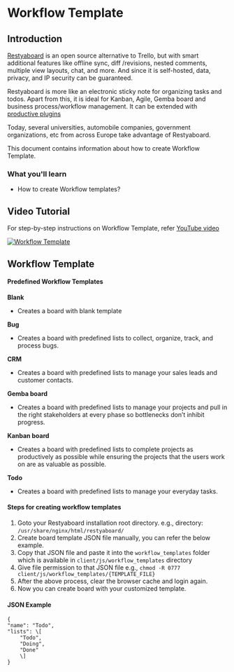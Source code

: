 # Workflow Template

## Introduction

[Restyaboard](https://restya.com/board) is an open source alternative to Trello, but with smart additional features like offline sync, diff /revisions, nested comments, multiple view layouts, chat, and more. And since it is self-hosted, data, privacy, and IP security can be guaranteed.

Restyaboard is more like an electronic sticky note for organizing tasks and todos. Apart from this, it is ideal for Kanban, Agile, Gemba board and business process/workflow management. It can be extended with [productive plugins](https://restya.com/board/apps "productive plugins")

Today, several universities, automobile companies, government organizations, etc from across Europe take advantage of Restyaboard.

This document contains information about how to create Workflow Template.

### What you'll learn

*   How to create Workflow templates?

## Video Tutorial

For step-by-step instructions on Workflow Template, refer [YouTube video](https://www.youtube.com/watch?v=_Y8r7auwzOY "Watch video on Workflow Template")

[![Workflow Template](workflow_template.png "Board Templat")](https://www.youtube.com/watch?v=_Y8r7auwzOY "Watch video on Workflow Template")

## Workflow Template

#### Predefined Workflow Templates

**Blank**

*   Creates a board with blank template

**Bug**

*   Creates a board with predefined lists to collect, organize, track, and process bugs.

**CRM**

*   Creates a board with predefined lists to manage your sales leads and customer contacts.

**Gemba board**

*   Creates a board with predefined lists to manage your projects and pull in the right stakeholders at every phase so bottlenecks don’t inhibit progress.

**Kanban board**

*   Creates a board with predefined lists to complete projects as productively as possible while ensuring the projects that the users work on are as valuable as possible.

**Todo**

*   Creates a board with predefined lists to manage your everyday tasks.

#### Steps for creating workflow templates

1.  Goto your Restyaboard installation root directory. e.g., directory: `/usr/share/nginx/html/restyaboard/`
2.  Create board template JSON file manually, you can refer the below example.
3.  Copy that JSON file and paste it into the `workflow_templates` folder which is available in `client/js/workflow_templates` directory
4.  Give file permission to that JSON file e.g., `chmod -R 0777 client/js/workflow_templates/{TEMPLATE_FILE}`
5.  After the above process, clear the browser cache and login again.
6.  Now you can create board with your customized template.

#### JSON Example

    {
    "name": "Todo", 
    "lists": \[
        "Todo",
        "Doing",
        "Done"
        \]
    }